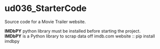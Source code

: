 # ud036_StarterCode
Source code for a Movie Trailer website.


**IMDbPY** python library must be installed before starting the project. **IMDbPY** is a Python library to scrap data off imdb.com website
::
pip install imdbpy
